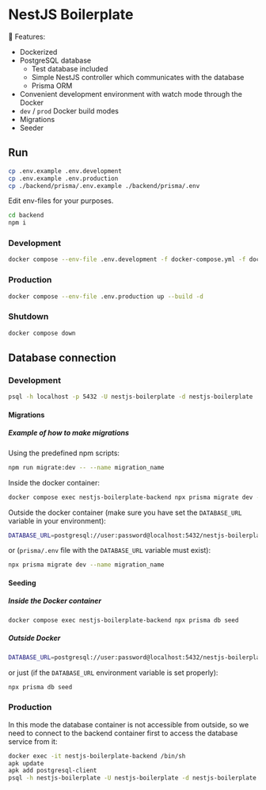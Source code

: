 # NestJS Boilerplate

🚀 Features:

- Dockerized
- PostgreSQL database
  - Test database included
  - Simple NestJS controller which communicates with the database
  - Prisma ORM
- Convenient development environment with watch mode through the Docker
- `dev` / `prod` Docker build modes
- Migrations
- Seeder 

## Run

```bash
cp .env.example .env.development
cp .env.example .env.production
cp ./backend/prisma/.env.example ./backend/prisma/.env
```

Edit env-files for your purposes.

```bash
cd backend
npm i
```

### Development

```bash
docker compose --env-file .env.development -f docker-compose.yml -f docker-compose.dev.yml up --build
```

### Production

```bash
docker compose --env-file .env.production up --build -d
```

### Shutdown

```bash
docker compose down
```

## Database connection

### Development

```bash
psql -h localhost -p 5432 -U nestjs-boilerplate -d nestjs-boilerplate
```

#### Migrations

##### Example of how to make migrations

Using the predefined npm scripts:

```bash
npm run migrate:dev -- --name migration_name
```

Inside the docker container:

```bash
docker compose exec nestjs-boilerplate-backend npx prisma migrate dev --name migration_name
```

Outside the docker container (make sure you have set the `DATABASE_URL` variable in your environment):

```bash
DATABASE_URL=postgresql://user:password@localhost:5432/nestjs-boilerplate npx prisma migrate dev --name migration_name
```

or (`prisma/.env` file with the `DATABASE_URL` variable must exist):

```bash
npx prisma migrate dev --name migration_name
```

#### Seeding

##### Inside the Docker container

```bash
docker compose exec nestjs-boilerplate-backend npx prisma db seed
```

##### Outside Docker

```bash
DATABASE_URL=postgresql://user:password@localhost:5432/nestjs-boilerplate npx prisma db seed
```

or just (if the `DATABASE_URL` environment variable is set properly):

```bash
npx prisma db seed
```

### Production

In this mode the database container is not accessible from outside, so we need to connect to the backend container first to access the database service from it:

```bash
docker exec -it nestjs-boilerplate-backend /bin/sh
apk update
apk add postgresql-client
psql -h nestjs-boilerplate -U nestjs-boilerplate -d nestjs-boilerplate # hostname (-h) can be either the service name or the container name from the docker compose config
```
